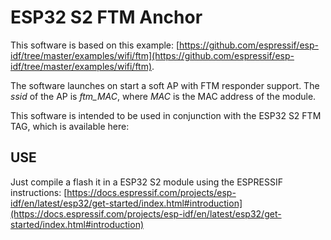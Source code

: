 # ESP32 S2 FTM Anchor

This software is based on this example: [https://github.com/espressif/esp-idf/tree/master/examples/wifi/ftm](https://github.com/espressif/esp-idf/tree/master/examples/wifi/ftm).

The software launches on start a soft AP with FTM responder support. The *ssid* of the AP is *ftm_MAC*, where *MAC* is the MAC address of the module.

This software is intended to be used in conjunction with the ESP32 S2 FTM TAG, which is available here:

## USE

Just compile a flash it in a ESP32 S2 module using the ESPRESSIF instructions: [https://docs.espressif.com/projects/esp-idf/en/latest/esp32/get-started/index.html#introduction](https://docs.espressif.com/projects/esp-idf/en/latest/esp32/get-started/index.html#introduction)